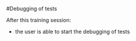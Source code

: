 #Debugging of tests

After this training session:

- the user is able to start the debugging of tests
  